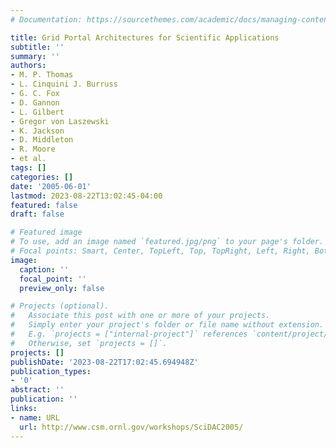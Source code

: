 ```yaml
---
# Documentation: https://sourcethemes.com/academic/docs/managing-content/

title: Grid Portal Architectures for Scientific Applications
subtitle: ''
summary: ''
authors:
- M. P. Thomas
- L. Cinquini J. Burruss
- G. C. Fox
- D. Gannon
- L. Gilbert
- Gregor von Laszewski
- K. Jackson
- D. Middleton
- R. Moore
- et al.
tags: []
categories: []
date: '2005-06-01'
lastmod: 2023-08-22T13:02:45-04:00
featured: false
draft: false

# Featured image
# To use, add an image named `featured.jpg/png` to your page's folder.
# Focal points: Smart, Center, TopLeft, Top, TopRight, Left, Right, BottomLeft, Bottom, BottomRight.
image:
  caption: ''
  focal_point: ''
  preview_only: false

# Projects (optional).
#   Associate this post with one or more of your projects.
#   Simply enter your project's folder or file name without extension.
#   E.g. `projects = ["internal-project"]` references `content/project/deep-learning/index.md`.
#   Otherwise, set `projects = []`.
projects: []
publishDate: '2023-08-22T17:02:45.694948Z'
publication_types:
- '0'
abstract: ''
publication: ''
links:
- name: URL
  url: http://www.csm.ornl.gov/workshops/SciDAC2005/
---
```

